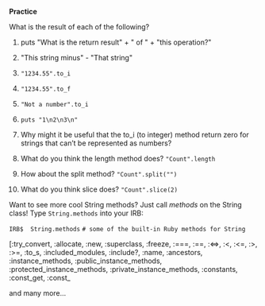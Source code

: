 
__Practice__

What is the result of each of the following?


1) puts "What is the return result" + " of " + "this operation?"

2) "This string minus" - "That string"

3) `"1234.55".to_i`

4) `"1234.55".to_f`

5) `"Not a number".to_i`

6) `puts "1\n2\n3\n"`

7) Why might it be useful that the to_i (to integer)
method return zero for strings that can’t be
represented as numbers?

8) What do you think the length method does?
`"Count".length`

9) How about the split method?
`"Count".split("")`

10) What do you think slice does?
`"Count".slice(2)`


Want to see more cool String methods? Just call _methods_ on the String class! Type `String.methods` into your IRB:

`IRB$  String.methods`
`# some of the built-in Ruby methods for String`

[:try\_convert, :allocate, :new, :superclass, :freeze, :===, :==, :<=>, :<, :<=, :>, :>=, :to\_s, :included\_modules, :include?, :name, :ancestors, :instance\_methods, :public\_instance\_methods, :protected\_instance\_methods, :private\_instance\_methods, :constants, :const\_get, :const\_

and many more...

<div style="height:30px;"></div>
